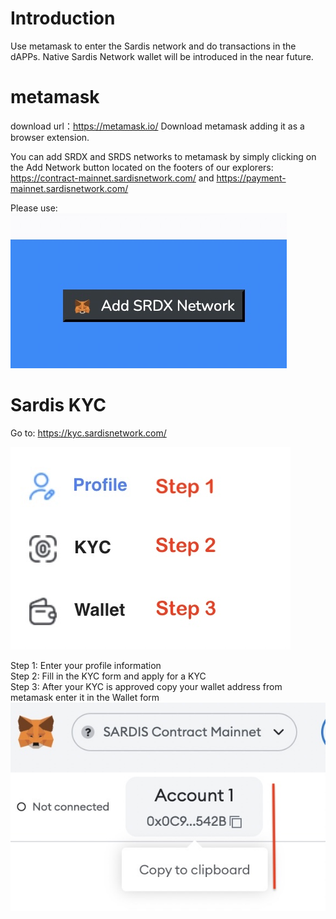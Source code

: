 # Introduction

Use metamask to enter the Sardis network and do transactions in the dAPPs. Native Sardis Network wallet will be introduced in the near future. 

# metamask

download url：https://metamask.io/
Download metamask adding it as a browser extension.

You can add SRDX and SRDS networks to metamask by simply clicking on the Add Network button located on the footers of our explorers:<br>
https://contract-mainnet.sardisnetwork.com/ and https://payment-mainnet.sardisnetwork.com/

Please use:
![AddNetwork](addSRDX.jpg)

# Sardis KYC

Go to: 
https://kyc.sardisnetwork.com/

![KYC_Steps](steps.jpg)

Step 1: Enter your profile information <br>
Step 2: Fill in the KYC form and apply for a KYC <br>
Step 3: After your KYC is approved copy your wallet address from metamask enter it in the Wallet form
<br>
![Get your Wallet Address](copymm.jpg)

